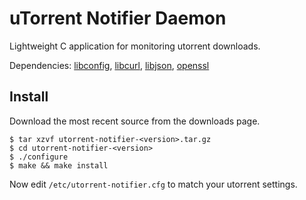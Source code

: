 uTorrent Notifier Daemon
========================
Lightweight C application for monitoring utorrent downloads.

Dependencies: [libconfig](http://www.hyperrealm.com/libconfig/), [libcurl](http://curl.haxx.se/libcurl/), [libjson](https://github.com/jehiah/json-c), [openssl](http://www.openssl.org/)

Install
-------

Download the most recent source from the downloads page.

```
$ tar xzvf utorrent-notifier-<version>.tar.gz
$ cd utorrent-notifier-<version>
$ ./configure
$ make && make install
```

Now edit `/etc/utorrent-notifier.cfg` to match your utorrent settings.
